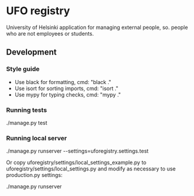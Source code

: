 # UFO registry
University of Helsinki application for managing external people, so. people who are not employees or students.

## Development

### Style guide
* Use black for formatting, cmd: "black ."
* Use isort for sorting imports, cmd: "isort ."
* Use mypy for typing checks, cmd: "mypy ."

### Running tests
./manage.py test

### Running local server
./manage.py runserver --settings=uforegistry.settings.test

Or copy uforegistry/settings/local_settings_example.py to uforegistry/settings/local_settings.py
and modify as necessary to use production.py settings:

./manage.py runserver


